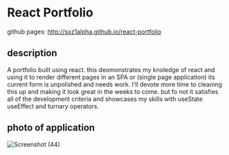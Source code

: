 # React Portfolio

github pages: http://sxz1alpha.github.io/react-portfolio
## description

 A portfolio built using react. this deomonstrates my knoledge of react and using it to render different pages in an SPA or (single page application) its current form is unpolished and needs work. I'll devote more time to cleaning this up and making it look great in the weeks to come. but fo not it satisfies all of the development criteria and showcases my skills with useState useEffect and turnary operators.

## photo of application

![Screenshot (44)](https://user-images.githubusercontent.com/80006081/131198778-3ad75161-ef78-4019-b1e1-4c511fc69285.png)
